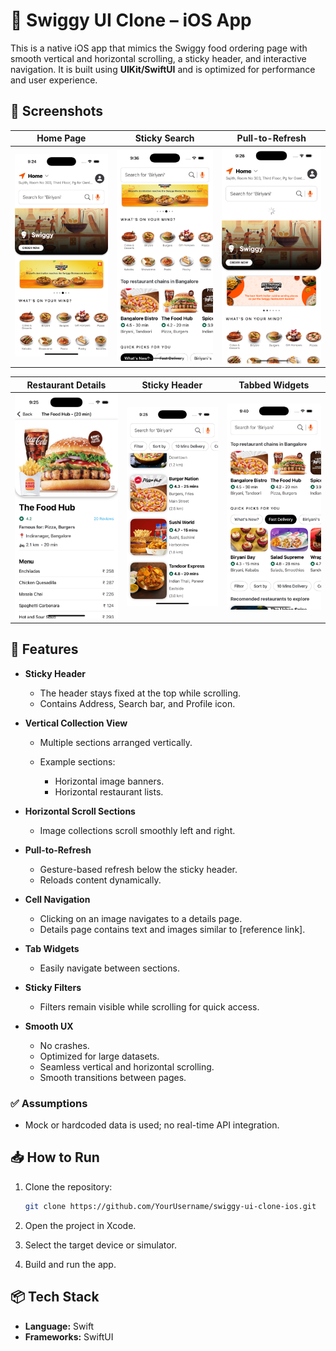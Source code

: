 # 📱 Swiggy UI Clone – iOS App

This is a native iOS app that mimics the Swiggy food ordering page with smooth vertical and horizontal scrolling, a sticky header, and interactive navigation. It is built using **UIKit/SwiftUI** and is optimized for performance and user experience.

## 📂 Screenshots

|Home Page| Sticky Search | Pull-to-Refresh|
|---|---|---|
|![Food Page Screenshot](./assets/homePage.png)|![Food Page Screenshot](./assets/stickySearch.png)|![Food Page Screenshot](./assets/pullToRefresh.png)|

|Restaurant Details| Sticky Header | Tabbed Widgets |
|---|---|---|
|![Food Page Screenshot](./assets/restaurantDetailsPage.png)|![Food Page Screenshot](./assets/stickyHeader.png)|![Food Page Screenshot](./assets/tabbedWidgets.png)|



## 📖 Features

* **Sticky Header**

  * The header stays fixed at the top while scrolling.
  * Contains Address, Search bar, and Profile icon.

* **Vertical Collection View**

  * Multiple sections arranged vertically.
  * Example sections:

    * Horizontal image banners.
    * Horizontal restaurant lists.

* **Horizontal Scroll Sections**

  * Image collections scroll smoothly left and right.

* **Pull-to-Refresh**

  * Gesture-based refresh below the sticky header.
  * Reloads content dynamically.

* **Cell Navigation**

  * Clicking on an image navigates to a details page.
  * Details page contains text and images similar to \[reference link].

* **Tab Widgets**

  * Easily navigate between sections.

* **Sticky Filters**

  * Filters remain visible while scrolling for quick access.

* **Smooth UX**

  * No crashes.
  * Optimized for large datasets.
  * Seamless vertical and horizontal scrolling.
  * Smooth transitions between pages.



### ✅ Assumptions
* Mock or hardcoded data is used; no real-time API integration.



## 📥 How to Run

1. Clone the repository:

   ```bash
   git clone https://github.com/YourUsername/swiggy-ui-clone-ios.git
   ```

2. Open the project in Xcode.

3. Select the target device or simulator.

4. Build and run the app.



## 📦 Tech Stack

* **Language:** Swift
* **Frameworks:** SwiftUI
